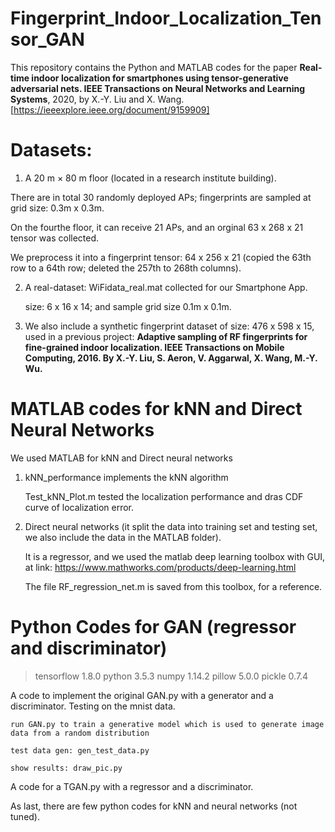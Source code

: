 # Fingerprint_Indoor_Localization_Tensor_GAN
  
  This repository contains the Python and MATLAB codes for the paper **Real-time indoor localization for smartphones using tensor-generative adversarial nets. IEEE Transactions on Neural Networks and Learning Systems**, 2020, by X.-Y. Liu and X. Wang. [https://ieeexplore.ieee.org/document/9159909]
  

# Datasets: 

1. A 20 m × 80 m floor (located in a research institute building). 

There are in total 30 randomly deployed APs;  fingerprints are sampled at grid size: 0.3m x 0.3m.

On the fourthe floor, it can receive 21 APs, and an orginal 63 x 268 x 21 tensor was collected.

We preprocess it into a fingerprint tensor: 64 x 256 x 21 (copied the 63th row to a 64th row; deleted the 257th to 268th columns).

2. A real-dataset: WiFidata_real.mat collected for our Smartphone App.
 
   size: 6 x 16 x 14; and sample grid size 0.1m x 0.1m.

3. We also include a synthetic fingerprint dataset of size: 476 x 598 x 15, used in a previous project: **Adaptive sampling of RF fingerprints for fine-grained indoor localization. IEEE Transactions on Mobile Computing, 2016. By X.-Y. Liu, S. Aeron, V. Aggarwal, X. Wang, M.-Y. Wu.**

# MATLAB codes for kNN and Direct Neural Networks

  We used MATLAB for kNN and Direct neural networks
 
1. kNN_performance implements the kNN algorithm
    
   Test_kNN_Plot.m tested the localization performance and dras CDF curve of localization error.

2. Direct neural networks (it split the data into training set and testing set, we also include the data in the MATLAB folder).
   
   It is a regressor, and we used the matlab deep learning toolbox with GUI, at link: https://www.mathworks.com/products/deep-learning.html
   
   The file RF_regression_net.m is saved from this toolbox, for a reference.


# Python Codes for GAN (regressor and discriminator)
> tensorflow 1.8.0
> python 3.5.3
> numpy 1.14.2
> pillow 5.0.0
> pickle 0.7.4

A code to implement the original GAN.py with a generator and a discriminator. Testing on the mnist data.

    run GAN.py to train a generative model which is used to generate image data from a random distribution
    
    test data gen: gen_test_data.py
    
    show results: draw_pic.py

A code for a TGAN.py with a regressor and a discriminator.

As last, there are few python codes for kNN and neural networks (not tuned).
